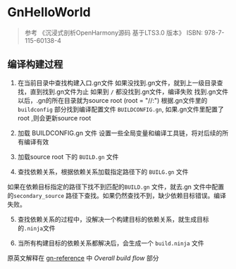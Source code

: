# GnHelloWorld
>  参考 《沉浸式剖析OpenHarmony源码 基于LTS3.0 版本》 ISBN: 978-7-115-60138-4
## 编译构建过程
1. 在当前目录中查找构建入口.gn文件
如果没找到.gn文件，就到上一级目录查找，直到找到.gn文件为止
如果到 `/` 都没找到.gn文件，编译失败
找到.gn文件以后，.gn的所在目录就为source root (root = "//:")
根据.gn文件里的 `buildconfig` 部分找到编译配置文件 `BUILDCONFIG.gn`, 如果.gn文件里配置了root ,则会更新source root

2. 加载 BUILDCONFIG.gn 文件
设置一些全局变量和编译工具链，将对后续的所有编译有效

3. 加载source root 下的 `BUILD.gn` 文件

4. 查找依赖关系，根据依赖关系加载指定路径下的 `BUILG.gn` 文件

如果在依赖目标指定的路径下找不到匹配的`BUILD.gn` 文件，就去.gn 文件中配置的`secondary_source` 路径下查找。如果仍然查找不到，缺少依赖目标错误。编译失败。

5. 查找依赖关系的过程中，没解决一个构建目标的依赖关系，就生成目标的`.ninja`文件

6. 当所有构建目标的依赖关系都解决后，会生成一个 `build.ninja` 文件

原英文解释在 [gn-reference](https://gn.googlesource.com/gn/+/main/docs/reference.md) 中 _Overall build flow_ 部分



